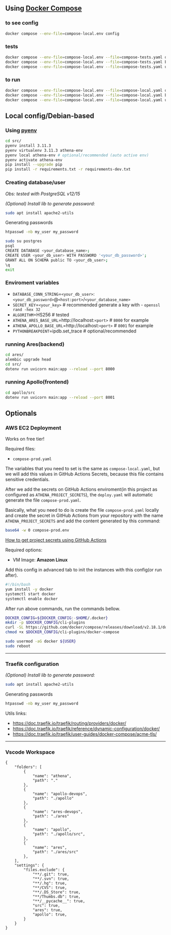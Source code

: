 ## Using [Docker Compose](https://docs.docker.com/compose/)

### to see config
```bash
docker compose --env-file=compose-local.env config
```

### tests
```bash
docker compose --env-file=compose-local.env --file=compose-tests.yaml down --remove-orphans && \
docker compose --env-file=compose-local.env --file=compose-tests.yaml build && \
docker compose --env-file=compose-local.env --file=compose-tests.yaml up
```

### to run
```bash
docker compose --env-file=compose-local.env --file=compose-local.yaml down --remove-orphans && \
docker compose --env-file=compose-local.env --file=compose-local.yaml build && \
docker compose --env-file=compose-local.env --file=compose-local.yaml up
```

## Local config/Debian-based

### Using [pyenv](https://github.com/pyenv/pyenv-installer)

```bash
cd src/
pyenv install 3.11.3
pyenv virtualenv 3.11.3 athena-env
pyenv local athena-env # optional/recommended (auto active env)
pyenv activate athena-env
pip install --upgrade pip
pip install -r requirements.txt -r requirements-dev.txt
```

### Creating database/user

*Obs: tested with PostgreSQL v12/15*

*(Optional) Install lib to generate password:*
```bash
sudo apt install apache2-utils
```

Generating passwords
```bash
htpasswd -nb my_user my_password
```

```bash
sudo su postgres
psql
CREATE DATABASE <your_database_name>;
CREATE USER <your_db_user> WITH PASSWORD '<your_db_password>';
GRANT ALL ON SCHEMA public TO <your_db_user>;
\q
exit
```

### Enviroment variables

* `DATABASE_CONN_STRING`=`<your_db_user>`:`<your_db_password>`@`<host:port>`/`<your_database_name>`
* `SECRET_KEY`=`<your_key>` # recommended generate a key with - `openssl rand -hex 32`
* `ALGORITHM`=HS256 # tested
* `ATHENA_ARES_BASE_URL`=http://localhost:`<port>` # `8000` for example
* `ATHENA_APOLLO_BASE_URL`=http://localhost:`<port>` # `8001` for example
* `PYTHONBREAKPOINT`=ipdb.set_trace # optional/recommended

### running Ares(backend)
```bash
cd ares/
alembic upgrade head
cd src/
dotenv run uvicorn main:app --reload --port 8000
```

### running Apollo(frontend)

```bash
cd apollo/src
dotenv run uvicorn main:app --reload --port 8001
```


## Optionals

### AWS EC2 Deployment

Works on free tier!

Required files:
* `compose-prod.yaml`

The variables that you need to set is the same as `compose-local.yaml`, but we will add this values in GitHub Actions Secrets, because this file contains sensitive credentials.

After we add the secrets on GitHub Actions enviroment(in this project as configured as `ATHENA_PROJECT_SECRETS`), the `deploy.yaml` will automatic generate the file `compose-prod.yaml`.

Basically, what you need to do is create the file `compose-prod.yaml` locally and create the secret in GitHub Actions from your repository with the name `ATHENA_PROJECT_SECRETS` and add the content generated by this command:
```bash
base64 -w 0 compose-prod.env
```
[How to get project secrets using GitHub Actions](https://stackoverflow.com/questions/67964110/how-to-access-secrets-when-using-flutter-web-with-github-actions/67998780#67998780)

Required options:
* VM Image: **Amazon Linux**

Add this config in advanced tab to init the instances with this config(or run after).

```bash
#!/bin/bash
yum install -y docker
systemctl start docker
systemctl enable docker
```

After run above commands, run the commands bellow.
```bash
DOCKER_CONFIG=${DOCKER_CONFIG:-$HOME/.docker}
mkdir -p $DOCKER_CONFIG/cli-plugins
curl -SL https://github.com/docker/compose/releases/download/v2.18.1/docker-compose-linux-x86_64 -o $DOCKER_CONFIG/cli-plugins/docker-compose
chmod +x $DOCKER_CONFIG/cli-plugins/docker-compose

sudo usermod -aG docker ${USER}
sudo reboot
```

---

### Traefik configuration

*(Optional) Install lib to generate password:*
```bash
sudo apt install apache2-utils
```

Generating passwords
```bash
htpasswd -nb my_user my_password
```

Utils links:
* https://doc.traefik.io/traefik/routing/providers/docker/
* https://doc.traefik.io/traefik/reference/dynamic-configuration/docker/
* https://doc.traefik.io/traefik/user-guides/docker-compose/acme-tls/

---

### Vscode Workspace
```
{
	"folders": [
		{
			"name": "athena",
			"path": "."
		},
		{
			"name": "apollo-devops",
			"path": "./apollo"
		},
		{
			"name": "ares-devops",
			"path": "./ares"
		},
		{
			"name": "apollo",
			"path": "./apollo/src",
		},	
		{
			"name": "ares",
			"path": "./ares/src"
		},
	],
	"settings": {
		"files.exclude": {
			"**/.git": true,
			"**/.svn": true,
			"**/.hg": true,
			"**/CVS": true,
			"**/.DS_Store": true,
			"**/Thumbs.db": true,
			"**/__pycache__": true,
			"src": true,
			"ares": true,
			"apollo": true,
		}		
	}
}
```